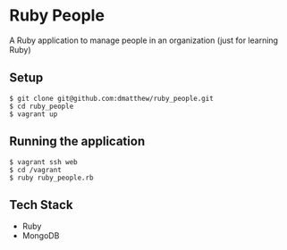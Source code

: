 # Ruby People
A Ruby application to manage people in an organization (just for learning Ruby)

## Setup

```
$ git clone git@github.com:dmatthew/ruby_people.git
$ cd ruby_people
$ vagrant up
```

## Running the application

```
$ vagrant ssh web
$ cd /vagrant
$ ruby ruby_people.rb
```

## Tech Stack

* Ruby
* MongoDB
